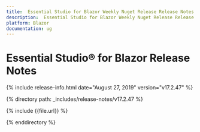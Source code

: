 ```yaml
---
title:  Essential Studio for Blazor Weekly Nuget Release Release Notes  
description:  Essential Studio for Blazor Weekly Nuget Release Release Notes  
platform: Blazor
documentation: ug
---
```


#  Essential Studio&reg; for Blazor  Release Notes  

{% include release-info.html date="August 27, 2019"  version="v17.2.47" %} 

{% directory path: _includes/release-notes/v17.2.47 %}

{% include {{file.url}} %}

{% enddirectory %}





